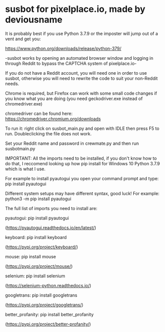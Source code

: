 # susbot for pixelplace.io, made by deviousname

It is probably best if you use Python 3.7.9 or the imposter will jump out of a vent and get you:

https://www.python.org/downloads/release/python-379/

-susbot works by opening an automated browser window and logging in through Reddit to bypass the CAPTCHA system of pixelplace.io-

If you do not have a Reddit account, you will need one in order to use susbot, otherwise you will need to rewrite the code to suit your non-Reddit needs.

Chrome is required, but Firefox can work with some small code changes if you know what you are doing (you need geckodriver.exe instead of chromedriver.exe)

chromedriver can be found here:  https://chromedriver.chromium.org/downloads

To run it: right click on susbot_main.py and open with IDLE then press F5 to run. Doubleclicking the file does not work.

Set your Reddit name and password in crewmate.py and then run susbotmain.py

IMPORTANT: All the imports need to be installed, if you don't know how to do that, I reccomend looking up how pip install for Windows 10 Python 3.7.9 which is what I use.

For example to install pyautogui you open your command prompt and type: pip install pyautogui

Different system setups may have different syntax, good luck! For example: python3 -m pip install pyautogui

The full list of imports you need to install are:

pyautogui: pip install pyautogui

(https://pyautogui.readthedocs.io/en/latest/)

keyboard: pip install keyboard

(https://pypi.org/project/keyboard/)

mouse: pip install mouse

(https://pypi.org/project/mouse/)

selenium: pip install selenium

(https://selenium-python.readthedocs.io/)

googletrans: pip install googletrans

(https://pypi.org/project/googletrans/)

better_profanity: pip install better_profanity

(https://pypi.org/project/better-profanity/)
